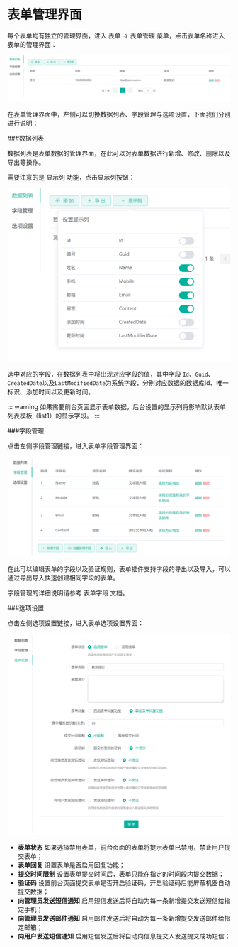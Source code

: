 # 表单管理界面

每个表单均有独立的管理界面，进入 表单 -> 表单管理 菜单，点击表单名称进入表单的管理界面：

![5](images/05.png)

在表单管理界面中，左侧可以切换数据列表、字段管理与选项设置，下面我们分别进行说明：

###数据列表

数据列表是表单数据的管理界面，在此可以对表单数据进行新增、修改、删除以及导出等操作。

需要注意的是 显示列 功能，点击显示列按钮：

![7](images/07.png)

选中对应的字段，在数据列表中将出现对应字段的值，其中字段 `Id`、`Guid`、`CreatedDate`以及`LastModifiedDate`为系统字段，分别对应数据的数据库Id、唯一标识、添加时间以及更新时间。

::: warning
如果需要前台页面显示表单数据，后台设置的显示列将影响默认表单列表模板（list1）的显示字段。
::: 

###字段管理

点击左侧字段管理链接，进入表单字段管理界面：

![8](images/08.png)

在此可以编辑表单的字段以及验证规则，表单插件支持字段的导出以及导入，可以通过导出导入快速创建相同字段的表单。

字段管理的详细说明请参考 表单字段 文档。

###选项设置

点击左侧选项设置链接，进入表单选项设置界面：

![9](images/09.png)

* **表单状态** 如果选择禁用表单，前台页面的表单将提示表单已禁用，禁止用户提交表单；
* **表单回复** 设置表单是否启用回复功能；
* **提交时间限制** 设置表单提交时间后，表单只能在指定的时间段内提交数据；
* **验证码** 设置前台页面提交表单是否开启验证码，开启验证码后能屏蔽机器自动提交数据；
* **向管理员发送短信通知** 启用短信发送后将自动为每一条新增提交发送短信给指定手机；
* **向管理员发送邮件通知** 启用邮件发送后将自动为每一条新增提交发送邮件给指定邮箱；
* **向用户发送短信通知** 启用短信发送后将自动向信息提交人发送提交成功短信；
